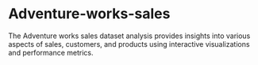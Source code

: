 # Adventure-works-sales
The Adventure works sales dataset analysis provides insights into various aspects of sales, customers, and products using interactive visualizations and performance metrics.
